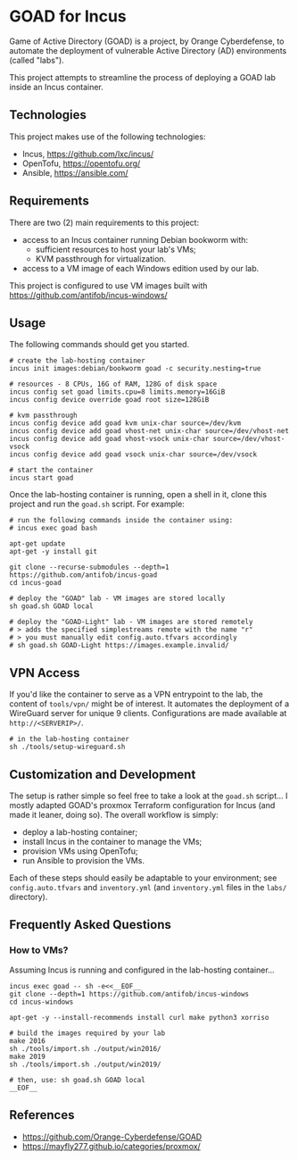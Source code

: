 # GOAD for Incus

Game of Active Directory (GOAD) is a project, by Orange Cyberdefense, to
automate the deployment of vulnerable Active Directory (AD) environments
(called "labs").

This project attempts to streamline the process of deploying a GOAD lab
inside an Incus container.


## Technologies

This project makes use of the following technologies:

- Incus, https://github.com/lxc/incus/
- OpenTofu, https://opentofu.org/
- Ansible, https://ansible.com/


## Requirements

There are two (2) main requirements to this project:

- access to an Incus container running Debian bookworm with:
  - sufficient resources to host your lab's VMs;
  - KVM passthrough for virtualization.
- access to a VM image of each Windows edition used by our lab.

This project is configured to use VM images built with
https://github.com/antifob/incus-windows/


## Usage

The following commands should get you started.

```
# create the lab-hosting container
incus init images:debian/bookworm goad -c security.nesting=true

# resources - 8 CPUs, 16G of RAM, 128G of disk space
incus config set goad limits.cpu=8 limits.memory=16GiB
incus config device override goad root size=128GiB

# kvm passthrough
incus config device add goad kvm unix-char source=/dev/kvm
incus config device add goad vhost-net unix-char source=/dev/vhost-net
incus config device add goad vhost-vsock unix-char source=/dev/vhost-vsock
incus config device add goad vsock unix-char source=/dev/vsock

# start the container
incus start goad
```

Once the lab-hosting container is running, open a shell in it, clone
this project and run the `goad.sh` script.
For example:

```
# run the following commands inside the container using:
# incus exec goad bash

apt-get update
apt-get -y install git

git clone --recurse-submodules --depth=1 https://github.com/antifob/incus-goad
cd incus-goad

# deploy the "GOAD" lab - VM images are stored locally
sh goad.sh GOAD local

# deploy the "GOAD-Light" lab - VM images are stored remotely
# > adds the specified simplestreams remote with the name "r"
# > you must manually edit config.auto.tfvars accordingly
# sh goad.sh GOAD-Light https://images.example.invalid/
```


## VPN Access

If you'd like the container to serve as a VPN entrypoint to the lab,
the content of `tools/vpn/` might be of interest. It automates the
deployment of a WireGuard server for unique 9 clients. Configurations
are made available at `http://<SERVERIP>/`.

```
# in the lab-hosting container
sh ./tools/setup-wireguard.sh
```


## Customization and Development

The setup is rather simple so feel free to take a look at the `goad.sh`
script... I mostly adapted GOAD's proxmox Terraform configuration for
Incus (and made it leaner, doing so). The overall workflow is simply:

- deploy a lab-hosting container;
- install Incus in the container to manage the VMs;
- provision VMs using OpenTofu;
- run Ansible to provision the VMs.

Each of these steps should easily be adaptable to your environment; see
`config.auto.tfvars` and `inventory.yml` (and `inventory.yml` files in
the `labs/` directory).


## Frequently Asked Questions

### How to VMs?

Assuming Incus is running and configured in the lab-hosting container...

```
incus exec goad -- sh -e<<__EOF__
git clone --depth=1 https://github.com/antifob/incus-windows
cd incus-windows

apt-get -y --install-recommends install curl make python3 xorriso

# build the images required by your lab
make 2016
sh ./tools/import.sh ./output/win2016/
make 2019
sh ./tools/import.sh ./output/win2019/

# then, use: sh goad.sh GOAD local
__EOF__
```


## References

- https://github.com/Orange-Cyberdefense/GOAD
- https://mayfly277.github.io/categories/proxmox/
